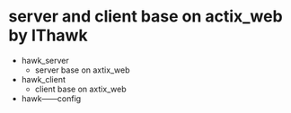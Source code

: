 # server and client base on actix_web by IThawk 
* hawk_server
    * server base on axtix_web
* hawk_client
    * client base on axtix_web
* hawk——config